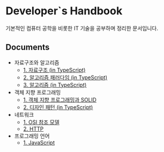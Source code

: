 # Developer`s Handbook

기본적인 컴퓨터 공학을 비롯한 IT 기술을 공부하며 정리한 문서입니다.

## Documents

- 자료구조와 알고리즘
  - [1. 자료구조 (in TypeScript)](<docs/자료구조와 알고리즘/1. 자료구조 (in TypeScript).md>)
  - [2. 알고리즘 패러다임 (in TypeScript)](<docs/자료구조와 알고리즘/2. 알고리즘 패러다임 (in TypeScript).md>)
  - [3. 알고리즘 (in TypeScript)](<docs/자료구조와 알고리즘/3. 알고리즘 (in TypeScript).md>)
- 객체 지향 프로그래밍
  - [1. 객체 지향 프로그래밍과 SOLID](<docs/객체 지향 프로그래밍/1. 객체 지향 프로그래밍과 SOLID.md>)
  - [2. 디자인 패턴 (in TypeScript)](<docs/객체 지향 프로그래밍/2. 디자인 패턴 (in TypeScript).md>)
- 네트워크
  - [1. OSI 참조 모델](<docs/네트워크/1. OSI 참조 모델.md>)
  - [2. HTTP](<docs/네트워크/2. HTTP.md>)
- 프로그래밍 언어
  - [1. JavaScript](<docs/프로그래밍 언어/1. JavaScript.md>)
